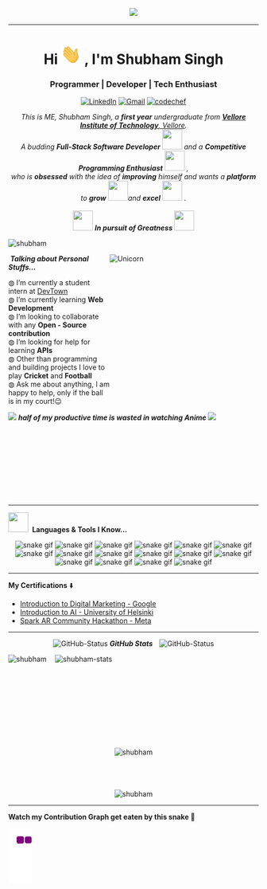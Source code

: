 

<p align="center">
  <img src="https://mir-s3-cdn-cf.behance.net/project_modules/1400/4cbd1373116977.5bfecec84b011.gif" height = "400"/>
</p>
<hr>
<h1 align="center">Hi <img src="https://raw.githubusercontent.com/ABSphreak/ABSphreak/master/gifs/Hi.gif" width="40px" height= "40px"> , I'm Shubham Singh</h1>
<h3 align="center">Programmer | Developer | Tech Enthusiast</h3>
<p align="center">
<div align="center">

<a  href="https://www.linkedin.com/in/shubham-singh-519769220/" target="_blank"><img alt="LinkedIn" src="https://img.shields.io/badge/linkedin%20-%230077B5.svg?&style=for-the-badge&logo=linkedin&logoColor=white" /></a>
<a href="mailto:shubhamsingh.exe@gmail.com"><img  alt="Gmail" src="https://img.shields.io/badge/Gmail-D14836?style=for-the-badge&logo=gmail&logoColor=white" /></a>
<a href="https://www.codechef.com/users/liquid_404"><img  alt="codechef" src="https://img.shields.io/badge/CodeChef-%23964B00.svg?style=for-the-badge&logo=CodeChef&logoColor=white" /> </a>
</div>
</p>
</p>





<p align="center">
  <em>
    This is ME, Shubham Singh, a <b>first year</b> undergraduate from <a href="https://vit.ac.in/"> <b>Vellore Institute of Technology</b>, Vellore</a>. <br>
    A budding <b>Full-Stack Software Developer</b> <img src="https://raw.githubusercontent.com/TheDudeThatCode/TheDudeThatCode/master/Assets/Developer.gif" width="40px" height= "40px"> and a <b>Competitive Programming Enthusiast</b>&nbsp;<img src="https://raw.githubusercontent.com/TheDudeThatCode/TheDudeThatCode/master/Assets/Designer.gif" width="40px" height= "40px">&nbsp,<br>who is <b>obsessed</b>
    with the idea of <b>improving</b> himself and wants a <b>platform</b> to 
    <b>grow</b> <img src="https://raw.githubusercontent.com/TheDudeThatCode/TheDudeThatCode/master/Assets/Rocket.gif" width="40px" height= "40px">and 
    <b>excel</b> <img src="https://raw.githubusercontent.com/TheDudeThatCode/TheDudeThatCode/master/Assets/Medal.gif" width="40px" height= "40px">&nbsp.
  </em> 
  <br>
  <br>
  <img src="https://media4.giphy.com/media/12PXNbcHW8C9Bm/giphy.gif" width="40px" height= "40px"/> <b><i>In pursuit of Greatness </i></b> <img src="https://media2.giphy.com/media/25OC7fR4bg6lvxGrjI/giphy.gif?cid=790b7611a77b90ac6de5cc2519279dbf4a72b7a20beca90a&rid=giphy.gif&ct=s" width="40px" height= "40px" />
</p>

<p align="left"> <img src="https://komarev.com/ghpvc/?username=LiQuiD-404 &label=Profile%20views&color=blueviolet&style=flat" alt="shubham" /> </p>
<img align="right" width=300px alt="Unicorn" src="https://media.baamboozle.com/uploads/images/43331/1614762563_77278_gif-url.gif" width="900px" height= "300px />

<img src="https://c.tenor.com/3HrcAdrKXigAAAAM/cute-kawaii.gif" width="40px" height= "40px">&nbsp;***Talking about Personal Stuffs...***


◍ I’m currently a student intern at [DevTown](https://www.devtown.in/)<br>
◍ I’m currently learning **Web Development**<br>
◍ I’m looking to collaborate with any **Open - Source contribution**<br>
◍ I’m looking for help for learning **APIs**<br>
◍ Other than programming and building projects I love to play **Cricket** and **Football**<br>
◍ Ask me about anything, I am happy to help, only if the ball is in my court!😉<br>

<img src="https://media1.giphy.com/media/Ah2joXDamL6js4sTAv/giphy.gif?cid=790b7611e1ba46ac89ae48ba3b8e6d0278aea1093779e447&rid=giphy.gif" width="50" /> <b><i>half of my productive time is wasted in watching Anime </i></b> <img src="https://media4.giphy.com/media/Al9XitEIwGgLU9yMfS/giphy.gif?cid=790b76116d7604c4e3a82516861c1a10ecf81bf62ae8a799&rid=giphy.gif&ct=s" width="50" /> 
<br><br>
<br><br>
<br><br>
<br><br><br><br>
<hr>

<img src="https://media.giphy.com/media/ObNTw8Uzwy6KQ/giphy.gif" width="40px" height= "40px">&nbsp; **Languages & Tools I Know...**
<div align="center">
  
![snake gif](https://img.shields.io/badge/Wordpress-21759B?style=for-the-badge&logo=wordpress&logoColor=white)
![snake gif](https://img.shields.io/badge/Canva-%2300C4CC.svg?&style=for-the-badge&logo=Canva&logoColor=white)
![snake gif](	https://img.shields.io/badge/Xampp-F37623?style=for-the-badge&logo=xampp&logoColor=white)
  ![snake gif](https://img.shields.io/badge/-CodeChef-5B4638?style=for-the-badge&logo=CodeChef&logoColor=white)
  ![snake gif](https://img.shields.io/badge/IntelliJ_IDEA-000000.svg?style=for-the-badge&logo=intellij-idea&logoColor=white)
  ![snake gif](https://img.shields.io/badge/PyCharm-000000.svg?&style=for-the-badge&logo=PyCharm&logoColor=white)
  ![snake gif](https://img.shields.io/badge/Visual_Studio_Code-0078D4?style=for-the-badge&logo=visual%20studio%20code&logoColor=white)
  ![snake gif](https://img.shields.io/badge/C%2B%2B-00599C?style=for-the-badge&logo=c%2B%2B&logoColor=white)
  ![snake gif](https://img.shields.io/badge/CSS3-1572B6?style=for-the-badge&logo=css3&logoColor=white)
  ![snake gif](https://img.shields.io/badge/HTML5-E34F26?style=for-the-badge&logo=html5&logoColor=white)
  ![snake gif](https://img.shields.io/badge/Java-ED8B00?style=for-the-badge&logo=java&logoColor=white)
  ![snake gif](https://img.shields.io/badge/JavaScript-323330?style=for-the-badge&logo=javascript&logoColor=F7DF1E)
  ![snake gif](https://img.shields.io/badge/Python-FFD43B?style=for-the-badge&logo=python&logoColor=blue)
  ![snake gif](https://img.shields.io/badge/Windows-0078D6?style=for-the-badge&logo=windows&logoColor=white)
  ![snake gif](https://img.shields.io/badge/Kali_Linux-557C94?style=for-the-badge&logo=kali-linux&logoColor=white)
  ![snake gif](https://img.shields.io/badge/GitHub-100000?style=for-the-badge&logo=github&logoColor=white)
  
  
  </div>
  <hr>
  
   **My Certifications** :arrow_down:

- [Introduction to Digital Marketing - Google](https://drive.google.com/file/d/1Z6G7kHBmcDimKiKvVpfYDDTlJAq-a3oy/view)
- [Introduction to AI - University of Helsinki](https://certificates.mooc.fi/validate/2v2cyd8pzkx)
- [Spark AR Community Hackathon - Meta](https://drive.google.com/file/d/1pwYvJvu8zlq0X3ItCBHafUisnErNY3fd/view?usp=sharing) 

 <hr>
 
 <p align="center">
 <img src="https://cultofthepartyparrot.com/guests/hd/vibepartycat.gif" width="40px" height= "40px"alt="GitHub-Status"/>&nbsp;<i><b>GitHub Stats&nbsp&nbsp&nbsp     </b></i><img src="https://cultofthepartyparrot.com/guests/hd/vibepartycat.gif" width="40px" height= "40px" alt="GitHub-Status"/></p>
 
<p><img align="left" src="https://github-readme-stats.vercel.app/api/top-langs/?username=LiQuiD-404&layout=compact&bg_color=222428&title_color=56ed4e&text_color=56ed4e" alt="shubham" /></p>
<p>&nbsp;<img align="right" src="https://github-readme-stats.vercel.app/api?username=LiQuiD-404&bg_color=222428&title_color=56ed4e&text_color=56ed4e&show_icons=true&include_all_commits=true" alt="shubham-stats" width="410" /></p>
 <br><br>
  <br><br>
   <br><br>
    <br><br>
<p align="center"><img align="middle" src="https://github-readme-streak-stats.herokuapp.com/?user=LiQuiD-404&theme=soft-green" alt="shubham" /></p>
<br><br>
   <p align="center"><img align="middle" src="https://activity-graph.herokuapp.com/graph?username=LiQuiD-404&bg_color=1c1b1b&line=56ed4e&color=56ed4e" alt="shubham" /></p>
   

  <hr>

**Watch my Contribution Graph get eaten by this snake 	:snake:**
<p align="center">
  
![snake gif](https://github.com/LiQuiD-404/LiQuiD-404/blob/output/github-contribution-grid-snake.gif)
</p>


